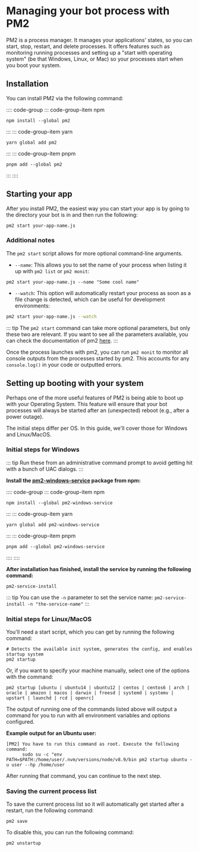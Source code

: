 # Managing your bot process with PM2

PM2 is a process manager. It manages your applications' states, so you can start, stop, restart, and delete processes. It offers features such as monitoring running processes and setting up a "start with operating system" (be that Windows, Linux, or Mac) so your processes start when you boot your system.

## Installation

You can install PM2 via the following command:

:::: code-group
::: code-group-item npm
```sh:no-line-numbers
npm install --global pm2
```
:::
::: code-group-item yarn
```sh:no-line-numbers
yarn global add pm2
```
:::
::: code-group-item pnpm
```sh:no-line-numbers
pnpm add --global pm2
```
:::
::::

## Starting your app

After you install PM2, the easiest way you can start your app is by going to the directory your bot is in and then run the following:

```sh:no-line-numbers
pm2 start your-app-name.js
```

### Additional notes

The `pm2 start` script allows for more optional command-line arguments.

- `--name`: This allows you to set the name of your process when listing it up with `pm2 list` or `pm2 monit`:

```sh:no-line-numbers
pm2 start your-app-name.js --name "Some cool name"
```

- `--watch`: This option will automatically restart your process as soon as a file change is detected, which can be useful for development environments:

```bash
pm2 start your-app-name.js --watch
```

::: tip
The `pm2 start` command can take more optional parameters, but only these two are relevant. If you want to see all the parameters available, you can check the documentation of pm2 [here](https://pm2.keymetrics.io/docs/usage/pm2-doc-single-page/).
:::

Once the process launches with pm2, you can run `pm2 monit` to monitor all console outputs from the processes started by pm2. This accounts for any `console.log()` in your code or outputted errors.

## Setting up booting with your system

Perhaps one of the more useful features of PM2 is being able to boot up with your Operating System. This feature will ensure that your bot processes will always be started after an (unexpected) reboot (e.g., after a power outage).

The initial steps differ per OS. In this guide, we'll cover those for Windows and Linux/MacOS.

### Initial steps for Windows

::: tip
Run these from an administrative command prompt to avoid getting hit with a bunch of UAC dialogs.
:::

**Install the [pm2-windows-service](https://www.npmjs.com/package/pm2-windows-service) package from npm:**

:::: code-group
::: code-group-item npm
```sh:no-line-numbers
npm install --global pm2-windows-service
```
:::
::: code-group-item yarn
```sh:no-line-numbers
yarn global add pm2-windows-service
```
:::
::: code-group-item pnpm
```sh:no-line-numbers
pnpm add --global pm2-windows-service
```
::::
::::

**After installation has finished, install the service by running the following command:**

```sh:no-line-numbers
pm2-service-install
```
::: tip
You can use the `-n` parameter to set the service name: `pm2-service-install -n "the-service-name"`
:::

### Initial steps for Linux/MacOS

You'll need a start script, which you can get by running the following command:

```sh:no-line-numbers
# Detects the available init system, generates the config, and enables startup system
pm2 startup
```

Or, if you want to specify your machine manually, select one of the options with the command:

```sh:no-line-numbers
pm2 startup [ubuntu | ubuntu14 | ubuntu12 | centos | centos6 | arch | oracle | amazon | macos | darwin | freesd | systemd | systemv | upstart | launchd | rcd | openrc]
```

The output of running one of the commands listed above will output a command for you to run with all environment variables and options configured.

**Example output for an Ubuntu user:**

```sh:no-line-numbers
[PM2] You have to run this command as root. Execute the following command:
      sudo su -c "env PATH=$PATH:/home/user/.nvm/versions/node/v8.9/bin pm2 startup ubuntu -u user --hp /home/user
```

After running that command, you can continue to the next step.

### Saving the current process list

To save the current process list so it will automatically get started after a restart, run the following command:

```sh:no-line-numbers
pm2 save
```

To disable this, you can run the following command:

```sh:no-line-numbers
pm2 unstartup
```
